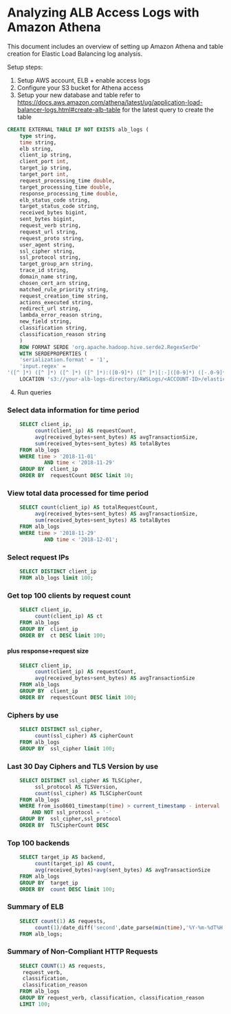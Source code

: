 # Analyzing ALB Access Logs with Amazon Athena
This document includes an overview of setting up Amazon Athena and table creation for Elastic Load Balancing log analysis.

Setup steps:
1. Setup AWS account, ELB + enable access logs
2. Configure your S3 bucket for Athena access
3. Setup your new database and table refer to https://docs.aws.amazon.com/athena/latest/ug/application-load-balancer-logs.html#create-alb-table for the latest query to create the table
```sql
CREATE EXTERNAL TABLE IF NOT EXISTS alb_logs (
    type string,
    time string,
    elb string,
    client_ip string,
    client_port int,
    target_ip string,
    target_port int,
    request_processing_time double,
    target_processing_time double,
    response_processing_time double,
    elb_status_code string,
    target_status_code string,
    received_bytes bigint,
    sent_bytes bigint,
    request_verb string,
    request_url string,
    request_proto string,
    user_agent string,
    ssl_cipher string,
    ssl_protocol string,
    target_group_arn string,
    trace_id string,
    domain_name string,
    chosen_cert_arn string,
    matched_rule_priority string,
    request_creation_time string,
    actions_executed string,
    redirect_url string,
    lambda_error_reason string,
    new_field string,
    classification string,
    classification_reason string
    )
    ROW FORMAT SERDE 'org.apache.hadoop.hive.serde2.RegexSerDe'
    WITH SERDEPROPERTIES (
    'serialization.format' = '1',
    'input.regex' = 
'([^ ]*) ([^ ]*) ([^ ]*) ([^ ]*):([0-9]*) ([^ ]*)[:-]([0-9]*) ([-.0-9]*) ([-.0-9]*) ([-.0-9]*) (|[-0-9]*) (-|[-0-9]*) ([-0-9]*) ([-0-9]*) \"([^ ]*) ([^ ]*) (- |[^ ]*)\" \"([^\"]*)\" ([A-Z0-9-]+) ([A-Za-z0-9.-]*) ([^ ]*) \"([^\"]*)\" \"([^\"]*)\" \"([^\"]*)\" ([-.0-9]*) ([^ ]*) \"([^\"]*)\" \"([^\"]*)\"($| \"[^ ]*\")(.*)')
    LOCATION 's3://your-alb-logs-directory/AWSLogs/<ACCOUNT-ID>/elasticloadbalancing/region';
```
4. Run queries
### Select data information for time period
```sql
    SELECT client_ip,
         count(client_ip) AS requestCount,
         avg(received_bytes+sent_bytes) AS avgTransactionSize,
         sum(received_bytes+sent_bytes) AS totalBytes
    FROM alb_logs
    WHERE time > '2018-11-01'
            AND time < '2018-11-29'
    GROUP BY  client_ip
    ORDER BY  requestCount DESC limit 10;
```
### View total data processed for time period
```sql
    SELECT count(client_ip) AS totalRequestCount,
         avg(received_bytes+sent_bytes) AS avgTransactionSize,
         sum(received_bytes+sent_bytes) AS totalBytes
    FROM alb_logs
    WHERE time > '2018-11-29'
            AND time < '2018-12-01';
```
### Select request IPs
```sql
    SELECT DISTINCT client_ip
    FROM alb_logs limit 100;
```
### Get top 100 clients by request count
```sql
    SELECT client_ip,
         count(client_ip) AS ct
    FROM alb_logs
    GROUP BY  client_ip
    ORDER BY  ct DESC limit 100;
```
#### plus response+request size
```sql
    SELECT client_ip,
         count(client_ip) AS requestCount,
         avg(received_bytes+sent_bytes) AS avgTransactionSize
    FROM alb_logs
    GROUP BY  client_ip
    ORDER BY  requestCount DESC limit 100;
```
### Ciphers by use
```sql
    SELECT DISTINCT ssl_cipher,
         count(ssl_cipher) AS cipherCount
    FROM alb_logs
    GROUP BY  ssl_cipher limit 100;
```
### Last 30 Day Ciphers and TLS Version by use
```sql
    SELECT DISTINCT ssl_cipher AS TLSCipher,
         ssl_protocol AS TLSVersion,
         count(ssl_cipher) AS TLSCipherCount
    FROM alb_logs
    WHERE from_iso8601_timestamp(time) > current_timestamp - interval '30' day
        AND NOT ssl_protocol = '-'
    GROUP BY  ssl_cipher,ssl_protocol
    ORDER BY  TLSCipherCount DESC
```
### Top 100 backends
```sql
    SELECT target_ip AS backend,
         count(target_ip) AS count,
         avg(received_bytes)+avg(sent_bytes) AS avgTransactionSize
    FROM alb_logs
    GROUP BY  target_ip
    ORDER BY  count DESC limit 100;
```
### Summary of ELB
```sql
    SELECT count(1) AS requests,
         count(1)/date_diff('second',date_parse(min(time),'%Y-%m-%dT%H:%i:%s.%fZ'),date_parse(max(time),'%Y-%m-%dT%H:%i:%s.%fZ')) AS requestPerSecond,avg(received_bytes + sent_bytes) AS avg_requestSize_bytes, min(time) AS startTime, max(time) AS endTime
    FROM alb_logs;
```
### Summary of Non-Compliant HTTP Requests
```sql
    SELECT COUNT(1) AS requests,
     request_verb,
     classification,
     classification_reason
    FROM alb_logs
    GROUP BY request_verb, classification, classification_reason
    LIMIT 100;
```
